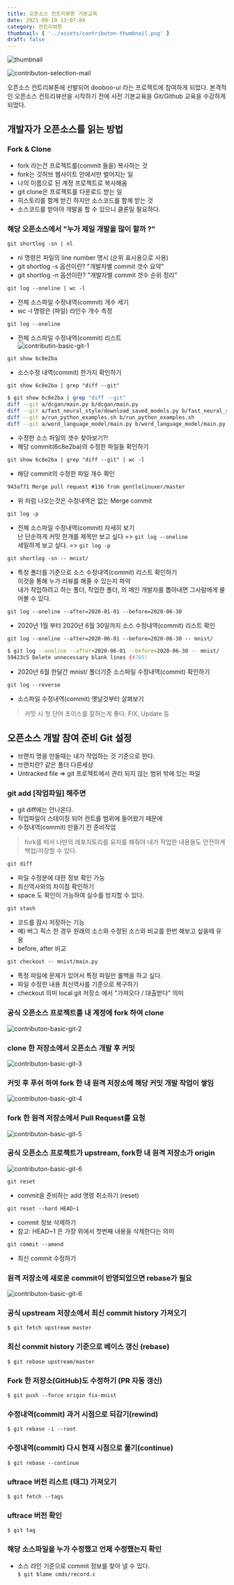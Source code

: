 ```yaml
---
title: 오픈소스 컨트리뷰톤 기본교육
date: 2021-09-19 13:07:04
category: 컨트리뷰톤
thumbnail: { '../assets/contributon-thumbnail.png' }
draft: false
---
```


![thumbnail](../../assets/contributon-thumbnail.png)

![contributon-selection-mail](../../assets/contributon-mail.png)

오픈소스 컨트리뷰톤에 선발되어 dooboo-ui 라는 프로젝트에 참여하게 되었다. 본격적인 오픈소스 컨트리뷰션을 시작하기 전에 사전 기본교육을 Git/Github 교육을 수강하게 되었다.


## 개발자가 오픈소스를 읽는 방법

### Fork & Clone
- fork 라는건 프로젝트를(commit 들을) 복사하는 것
- fork는 깃허브 웹사이트 안에서만 벌어지는 일  
- 나의 이름으로 된 계정 프로젝트로 복사해옴
- git clone은 프로젝트를 다운로드 받는 일
- 히스토리를 함께 받긴 하지만 소스코드를 함께 받는 것
- 소스코드를 받아야 개발을 할 수 있으니 클론일 필요하다.

### 해당 오픈소스에서 "누가 제일 개발을 많이 할까 ?"
`git shortlog -sn | nl` 
- nl 명령은 파일의 line number 명시 (순위 표시용으로 사용)   
- git shortlog -s 옵션이란? "개발자별 commit 갯수 요약"    
- git shortlog -n 옵션이란? "개발자별 commit 갯수 순위 정리"  


`git log --oneline | wc -l`
- 전체 소스파일 수정내역(commit) 개수 세기  
- wc -l 명령은 (파일) 라인수 개수 측정  

`git log --oneline`
- 전체 소스파일 수정내역(commit) 리스트   
![contributin-basic-git-1](../../assets/contributon-basic-git-1.png)

`git show 6c8e2ba`
- 소스수정 내역(commit) 한가지 확인하기  

`git show 6c8e2ba | grep "diff --git"`
```bash  
$ git show 6c8e2ba | grep "diff --git"
diff --git a/dcgan/main.py b/dcgan/main.py
diff --git a/fast_neural_style/download_saved_models.py b/fast_neural_style/download_saved_models.py  
diff --git a/run_python_examples.sh b/run_python_examples.sh
diff --git a/word_language_model/main.py b/word_language_model/main.py
```
- 수정한 소스 파일의 갯수 찾아보기?!  
- 해당 commit(6c8e2ba)의 수정한 파일들 확인하기  

`git show 6c8e2ba | grep "diff --git" | wc -l`  
- 해당 commit의 수정한 파일 개수 확인

`943af71 Merge pull request #136 from gentlelinuxer/master`
- 위 처럼 나오는것은 수정내역은 없는 Merge commit

`git log -p`
- 전체 소스파일 수정내역(commit) 자세히 보기  
난 단순하게 커밋 한개를 제목만 보고 싶다 => `git log --oneline`  
세밀하게 보고 싶다. => `git log -p`


`git shortlog -sn -- mnist/`
- 특정 폴더를 기준으로 소스 수정내역(commit) 리스트 확인하기  
이것을 통해 누가 리뷰를 해줄 수 있는지 파악  
내가 작업하려고 하는 폴더, 작업한 폴더, 의 메인 개발자를 뽑아내면 그사람에게 물어볼 수 있다.  

`git log --oneline --after=2020-01-01 --before=2020-06-30`
- 2020년 1월 부터 2020년 6월 30일까지 소스 수정내역(commit) 리스트 확인  

`git log --oneline --after=2020-06-01 --before=2020-06-30 -- mnist/`
```bash
$ git log --oneline --after=2020-06-01 --before=2020-06-30 -- mnist/  
59423c5 Delete unnecessary blank lines (#785)
```
- 2020년 6월 한달간 mnist/ 폴더기준 소스파일 수정내역(commit) 확인하기


`git log --reverse`
- 소스파일 수정내역(commit) 옛날것부터 살펴보기  

>커밋 시 첫 단어 초이스를 잘하는게 좋다. FIX, Update 등

## 오픈소스 개발 참여 준비 Git 설정

- 브랜치 명을 만들때는 내가 작업하는 것 기준으로 한다.
- 브랜치란? 같은 폴더 다른세상
- Untracked file => git 프로젝트에서 관리 되지 않는 범위 밖에 있는 파일

### git add [작업파일] 해주면
- git diff에는 안나온다.
- 작업파일이 스테이징 되어 컨트롤 범위에 들어왔기 때문에  
- 수정내역(commit) 만들기 전 준비작업

> fork를 떠서 나만의 레포지토리를 유지를 해줘야 내가 작업한 내용들도 안전하게 백업/저장할 수 있다.

`git diff`  
- 파일 수정분에 대한 정보 확인 가능
- 최신역사와의 차이점 확인하기
- space 도 확인이 가능하여 실수를 방지할 수 있다.

`git stash`  
- 코드를 잠시 저장하는 기능
- 예) 버그 픽스 한 경우 원래의 소스와 수정된 소스와 비교를 한번 해보고 싶을때 유용
- before, after 비교

`git checkout -- mnist/main.py`  
- 특정 파일에 문제가 있어서 특정 파일만 롤백을 하고 싶다.
- 파일 수정한 내용 최신역사를 기준으로 복구하기
- checkout 의미 local git 저장소 에서 "가져오다 / 대출받다" 의미


### 공식 오픈소스 프로젝트를 내 계정에 fork 하여 clone
![contributon-basic-git-2](../../assets/contributon-basic-git-2.png)

### clone 한 저장소에서 오픈소스 개발 후 커밋
![contributon-basic-git-3](../../assets/contributon-basic-git-3.png)

### 커밋 후 푸쉬 하여 fork 한 내 원격 저장소에 해당 커밋 개발 작업이 쌓임
![contributon-basic-git-4](../../assets/contributon-basic-git-4.png)

### fork 한 원격 저장소에서 Pull Request를 요청
![contributon-basic-git-5](../../assets/contributon-basic-git-5.png)

### 공식 오픈소스 프로젝트가 upstream, fork한 내 원격 저장소가 origin
![contributon-basic-git-6](../../assets/contributon-basic-git-6.png)

`git reset`  
- commit을 준비하는 add 명령 취소하기 (reset)

`git reset --hard HEAD~1`
- commit 정보 삭제하기
- 참고: HEAD~1 은 가장 위에서 첫번째 내용을 삭제한다는 의미  

`git commit --amend`
- 최신 commit 수정하기

### 원격 저장소에 새로운 commit이 반영되었으면 rebase가 필요
![contributon-basic-git-6](../../assets/contributon-basic-git-7.png)

### 공식 upstream 저장소에서 최신 commit history 가져오기    
`$ git fetch upstream master`

### 최신 commit history 기준으로 베이스 갱신 (rebase)
`$ git rebase upstream/master`

### Fork 한 저장소(GitHub)도 수정하기 (PR 자동 갱신) 
`$ git push --force origin fix-mnist`

### 수정내역(commit) 과거 시점으로 되감기(rewind)
`$ git rebase -i --root`

### 수정내역(commit) 다시 현재 시점으로 풀기(continue)
`$ git rebase --continue`

### uftrace 버전 리스트 (태그) 가져오기
`$ git fetch --tags`

### uftrace 버전 확인
`$ git tag`

### 해당 소스파일을 누가 수정했고 언제 수정했는지 확인
- 소스 라인 기준으로 commit 정보를 찾아 낼 수 있다.  
`$ git blame cmds/record.c`
